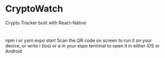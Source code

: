 # CryptoWatch
Crypto Tracker built with React-Native

#
npm i or yarn
expo start
Scan the QR code on screen to run it on your device, or write i (ios) or a  in your expo terminal to open it in either iOS or Android